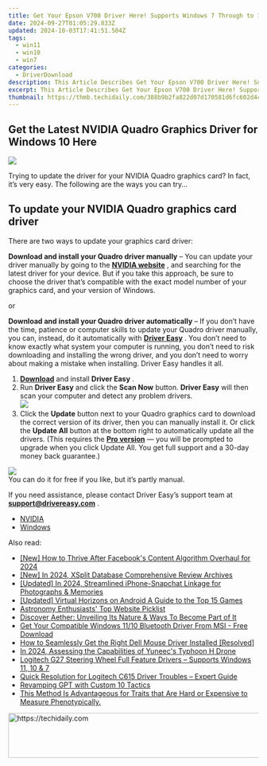```yaml
---
title: Get Your Epson V700 Driver Here! Supports Windows 7 Through to 10
date: 2024-09-27T01:05:29.833Z
updated: 2024-10-03T17:41:51.504Z
tags:
  - win11
  - win10
  - win7
categories:
  - DriverDownload
description: This Article Describes Get Your Epson V700 Driver Here! Supports Windows 7 Through to 10
excerpt: This Article Describes Get Your Epson V700 Driver Here! Supports Windows 7 Through to 10
thumbnail: https://thmb.techidaily.com/388b9b2fa822d07d170581d6fc602d4ca55180e6b7a80082d066387729af73ba.jpg
---
```


## Get the Latest NVIDIA Quadro Graphics Driver for Windows 10 Here

![](https://images.drivereasy.com/wp-content/uploads/2018/12/img_5c04e0f842957.jpg)

 Trying to update the driver for your NVIDIA Quadro graphics card? In fact, it’s very easy. The following are the ways you can try…

## To update your NVIDIA Quadro graphics card driver

There are two ways to update your graphics card driver:

**Download and install your Quadro driver manually** – You can update your driver manually by going to the **[NVIDIA website](https://www.nvidia.com/)**  , and searching for the latest driver for your device. But if you take this approach, be sure to choose the driver that’s compatible with the exact model number of your graphics card, and your version of Windows.

or

**Download and install your Quadro driver automatically** – If you don’t have the time, patience or computer skills to update your Quadro driver manually, you can, instead, do it automatically with **[Driver Easy](https://tools.techidaily.com/drivereasy/download/)**  . You don’t need to know exactly what system your computer is running, you don’t need to risk downloading and installing the wrong driver, and you don’t need to worry about making a mistake when installing. Driver Easy handles it all.

1. [**Download**](https://tools.techidaily.com/drivereasy/download/) and install **Driver Easy** .
2. Run **Driver Easy** and click the **Scan Now** button. **Driver Easy**  will then scan your computer and detect any problem drivers.  
![](https://images.drivereasy.com/wp-content/uploads/2018/10/img_5bd0366bd75a4.jpg)
3. Click the **Update**  button next to your Quadro graphics card to download the correct version of its driver, then you can manually install it. Or click the **Update All**  button at the bottom right to automatically update all the drivers. (This requires the **[Pro version](https://tools.techidaily.com/drivereasy/download/)**  — you will be prompted to upgrade when you click Update All. You get full support and a 30-day money back guarantee.)  

![](https://images.drivereasy.com/wp-content/uploads/2018/12/img_5c04e9c9e812a.jpg)  
 You can do it for free if you like, but it’s partly manual.

 If you need assistance, please contact Driver Easy’s support team at **[support@drivereasy.com](https://tools.techidaily.com/drivereasy/download/)**  .

* [NVIDIA](https://tools.techidaily.com/drivereasy/download/)
* [Windows](https://tools.techidaily.com/drivereasy/download/)

<ins class="adsbygoogle"
     style="display:block"
     data-ad-format="autorelaxed"
     data-ad-client="ca-pub-7571918770474297"
     data-ad-slot="1223367746"></ins>

<ins class="adsbygoogle"
     style="display:block"
     data-ad-client="ca-pub-7571918770474297"
     data-ad-slot="8358498916"
     data-ad-format="auto"
     data-full-width-responsive="true"></ins>

<span class="atpl-alsoreadstyle">Also read:</span>
<div><ul>
<li><a href="https://facebook-videos.techidaily.com/new-how-to-thrive-after-facebooks-content-algorithm-overhaul-for-2024/"><u>[New] How to Thrive After Facebook's Content Algorithm Overhaul for 2024</u></a></li>
<li><a href="https://fox-links.techidaily.com/new-in-2024-xsplit-database-comprehensive-review-archives/"><u>[New] In 2024, XSplit Database Comprehensive Review Archives</u></a></li>
<li><a href="https://snapchat-videos.techidaily.com/updated-in-2024-streamlined-iphone-snapchat-linkage-for-photographs-and-memories/"><u>[Updated] In 2024, Streamlined iPhone-Snapchat Linkage for Photographs & Memories</u></a></li>
<li><a href="https://digital-screen-recording.techidaily.com/updated-virtual-horizons-on-android-a-guide-to-the-top-15-games/"><u>[Updated] Virtual Horizons on Android A Guide to the Top 15 Games</u></a></li>
<li><a href="https://extra-resources.techidaily.com/astronomy-enthusiasts-top-website-picklist/"><u>Astronomy Enthusiasts' Top Website Picklist</u></a></li>
<li><a href="https://technical-tips.techidaily.com/discover-aether-unveiling-its-nature-and-ways-to-become-part-of-it/"><u>Discover Aether: Unveiling Its Nature & Ways To Become Part of It</u></a></li>
<li><a href="https://hardware-updates.techidaily.com/get-your-compatible-windows-1110-bluetooth-driver-from-msi-free-download/"><u>Get Your Compatible Windows 11/10 Bluetooth Driver From MSI - Free Download</u></a></li>
<li><a href="https://hardware-updates.techidaily.com/how-to-seamlessly-get-the-right-dell-mouse-driver-installed-resolved/"><u>How to Seamlessly Get the Right Dell Mouse Driver Installed [Resolved]</u></a></li>
<li><a href="https://extra-resources.techidaily.com/in-2024-assessing-the-capabilities-of-yuneecs-typhoon-h-drone/"><u>In 2024, Assessing the Capabilities of Yuneec's Typhoon H Drone</u></a></li>
<li><a href="https://hardware-updates.techidaily.com/logitech-g27-steering-wheel-full-feature-drivers-supports-windows-11-10-and-7/"><u>Logitech G27 Steering Wheel Full Feature Drivers – Supports Windows 11, 10 & 7</u></a></li>
<li><a href="https://hardware-updates.techidaily.com/quick-resolution-for-logitech-c615-driver-troubles-expert-guide/"><u>Quick Resolution for Logitech C615 Driver Troubles – Expert Guide</u></a></li>
<li><a href="https://tech-savvy.techidaily.com/revamping-gpt-with-custom-10-tactics/"><u>Revamping GPT with Custom 10 Tactics</u></a></li>
<li><a href="https://hardware-updates.techidaily.com/1722957670317-this-method-is-advantageous-for-traits-that-are-hard-or-expensive-to-measure-phenotypically/"><u>This Method Is Advantageous for Traits that Are Hard or Expensive to Measure Phenotypically.</u></a></li>
</ul></div>

<!-- affiliate ads begin -->
<a href="https://electronicx.pxf.io/c/5597632/1167086/14483" target="_top" id="1167086">
  <img src="//a.impactradius-go.com/display-ad/14483-1167086" border="0" alt="https://techidaily.com" width="728" height="90"/>
</a>
<img height="0" width="0" src="https://electronicx.pxf.io/i/5597632/1167086/14483" style="position:absolute;visibility:hidden;" border="0" />
<!-- affiliate ads end -->

